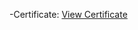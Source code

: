 -Certificate: <a href=https://github.com/gunjan403/Certifications/blob/main/IBM%20Data%20Analyst%20Certificate.pdf>View Certificate</a>


